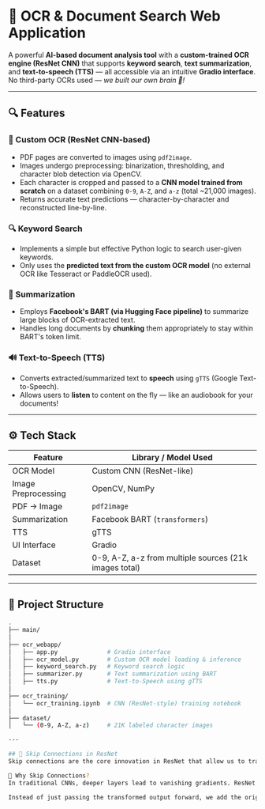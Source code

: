 # 🧠 OCR & Document Search Web Application

A powerful **AI-based document analysis tool** with a **custom-trained OCR engine (ResNet CNN)** that supports **keyword search**, **text summarization**, and **text-to-speech (TTS)** — all accessible via an intuitive **Gradio interface**. No third-party OCRs used — *we built our own brain 🧠!*

---

## 🔍 Features

### 🧠 Custom OCR (ResNet CNN-based)
- PDF pages are converted to images using `pdf2image`.
- Images undergo preprocessing: binarization, thresholding, and character blob detection via OpenCV.
- Each character is cropped and passed to a **CNN model trained from scratch** on a dataset combining `0-9`, `A-Z`, and `a-z` (total ~21,000 images).
- Returns accurate text predictions — character-by-character and reconstructed line-by-line.

### 🔍 Keyword Search
- Implements a simple but effective Python logic to search user-given keywords.
- Only uses the **predicted text from the custom OCR model** (no external OCR like Tesseract or PaddleOCR used).

### 🧠 Summarization
- Employs **Facebook's BART (via Hugging Face pipeline)** to summarize large blocks of OCR-extracted text.
- Handles long documents by **chunking** them appropriately to stay within BART's token limit.

### 🔊 Text-to-Speech (TTS)
- Converts extracted/summarized text to **speech** using `gTTS` (Google Text-to-Speech).
- Allows users to **listen** to content on the fly — like an audiobook for your documents!

---

## ⚙️ Tech Stack

| Feature            | Library / Model Used            |
|--------------------|----------------------------------|
| OCR Model          | Custom CNN (ResNet-like)         |
| Image Preprocessing| OpenCV, NumPy                    |
| PDF → Image        | `pdf2image`                      |
| Summarization      | Facebook BART (`transformers`)   |
| TTS                | gTTS                             |
| UI Interface       | Gradio                           |
| Dataset            | 0-9, A-Z, a-z from multiple sources (21k images total) |

---


## 📁 Project Structure

```bash
.
├── main/
│
├── ocr_webapp/
│   ├── app.py              # Gradio interface
│   ├── ocr_model.py        # Custom OCR model loading & inference
│   ├── keyword_search.py   # Keyword search logic
│   ├── summarizer.py       # Text summarization using BART
│   ├── tts.py              # Text-to-Speech using gTTS
│
├── ocr_training/
│   └── ocr_training.ipynb  # CNN (ResNet-style) training notebook
│
├── dataset/
│   └── (0-9, A-Z, a-z)     # 21K labeled character images

---

## 🔗 Skip Connections in ResNet
Skip connections are the core innovation in ResNet that allow us to train very deep networks.

🧠 Why Skip Connections?
In traditional CNNs, deeper layers lead to vanishing gradients. ResNet solves this using residual connections:

Instead of just passing the transformed output forward, we add the original input back in:
